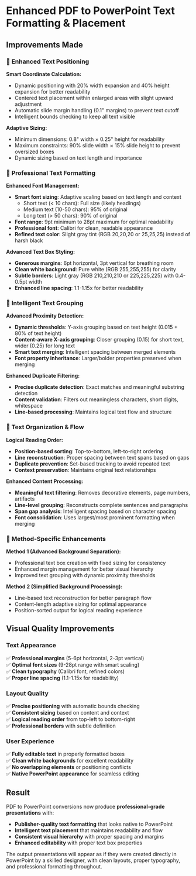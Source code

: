 # Enhanced PDF to PowerPoint Text Formatting & Placement

## Improvements Made

### 📐 **Enhanced Text Positioning**

**Smart Coordinate Calculation:**
- Dynamic positioning with 20% width expansion and 40% height expansion for better readability
- Centered text placement within enlarged areas with slight upward adjustment
- Automatic slide margin handling (0.1" margins) to prevent text cutoff
- Intelligent bounds checking to keep all text visible

**Adaptive Sizing:**
- Minimum dimensions: 0.8" width × 0.25" height for readability
- Maximum constraints: 90% slide width × 15% slide height to prevent oversized boxes
- Dynamic sizing based on text length and importance

### 🎨 **Professional Text Formatting**

**Enhanced Font Management:**
- **Smart font sizing**: Adaptive scaling based on text length and context
  - Short text (< 10 chars): Full size (likely headings)
  - Medium text (10-50 chars): 95% of original
  - Long text (> 50 chars): 90% of original
- **Font range**: 9pt minimum to 28pt maximum for optimal readability
- **Professional font**: Calibri for clean, readable appearance
- **Refined text color**: Slight gray tint (RGB 20,20,20 or 25,25,25) instead of harsh black

**Advanced Text Box Styling:**
- **Generous margins**: 6pt horizontal, 3pt vertical for breathing room
- **Clean white background**: Pure white (RGB 255,255,255) for clarity
- **Subtle borders**: Light gray (RGB 210,210,210 or 225,225,225) with 0.4-0.5pt width
- **Enhanced line spacing**: 1.1-1.15x for better readability

### 🧠 **Intelligent Text Grouping**

**Advanced Proximity Detection:**
- **Dynamic thresholds**: Y-axis grouping based on text height (0.015 + 80% of text height)
- **Content-aware X-axis grouping**: Closer grouping (0.15) for short text, wider (0.25) for long text
- **Smart text merging**: Intelligent spacing between merged elements
- **Font property inheritance**: Larger/bolder properties preserved when merging

**Enhanced Duplicate Filtering:**
- **Precise duplicate detection**: Exact matches and meaningful substring detection
- **Content validation**: Filters out meaningless characters, short digits, whitespace
- **Line-based processing**: Maintains logical text flow and structure

### 📝 **Text Organization & Flow**

**Logical Reading Order:**
- **Position-based sorting**: Top-to-bottom, left-to-right ordering
- **Line reconstruction**: Proper spacing between text spans based on gaps
- **Duplicate prevention**: Set-based tracking to avoid repeated text
- **Context preservation**: Maintains original text relationships

**Enhanced Content Processing:**
- **Meaningful text filtering**: Removes decorative elements, page numbers, artifacts
- **Line-level grouping**: Reconstructs complete sentences and paragraphs
- **Span gap analysis**: Intelligent spacing based on character spacing
- **Font consolidation**: Uses largest/most prominent formatting when merging

### 🎯 **Method-Specific Enhancements**

**Method 1 (Advanced Background Separation):**
- Professional text box creation with fixed sizing for consistency
- Enhanced margin management for better visual hierarchy
- Improved text grouping with dynamic proximity thresholds

**Method 2 (Simplified Background Processing):**
- Line-based text reconstruction for better paragraph flow
- Content-length adaptive sizing for optimal appearance
- Position-sorted output for logical reading experience

## Visual Quality Improvements

### Text Appearance
✅ **Professional margins** (5-6pt horizontal, 2-3pt vertical)  
✅ **Optimal font sizes** (9-28pt range with smart scaling)  
✅ **Clean typography** (Calibri font, refined colors)  
✅ **Proper line spacing** (1.1-1.15x for readability)  

### Layout Quality
✅ **Precise positioning** with automatic bounds checking  
✅ **Consistent sizing** based on content and context  
✅ **Logical reading order** from top-left to bottom-right  
✅ **Professional borders** with subtle definition  

### User Experience
✅ **Fully editable text** in properly formatted boxes  
✅ **Clean white backgrounds** for excellent readability  
✅ **No overlapping elements** or positioning conflicts  
✅ **Native PowerPoint appearance** for seamless editing  

## Result

PDF to PowerPoint conversions now produce **professional-grade presentations** with:
- **Publisher-quality text formatting** that looks native to PowerPoint
- **Intelligent text placement** that maintains readability and flow
- **Consistent visual hierarchy** with proper spacing and margins
- **Enhanced editability** with proper text box properties

The output presentations will appear as if they were created directly in PowerPoint by a skilled designer, with clean layouts, proper typography, and professional formatting throughout.
